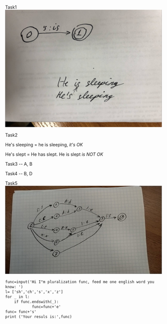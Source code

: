 Task1
!['s-is](task1diagram.png)

Task2 

He's sleeping = he is sleeping, *it's OK*

He's slept = He has slept. He is slept *is NOT OK*

Task3 -- A, B

Task4 -- B, D

Task5 
![soft](task5diagram.png) 

```
func=input('Hi I"m pluralization func, feed me one english word you know: ')
l= ['sh','ch','s','x','z'] 
for _ in l:
    if func.endswith(_):
            func=func+'e'            
func= func+'s'
print ('Your resuls is:',func)
```
